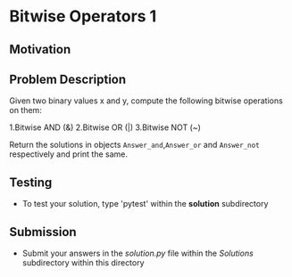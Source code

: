 # Bitwise Operators 1

## Motivation


## Problem Description 
Given two binary values x and y, compute the following bitwise operations on them: 

1.Bitwise AND (&)
2.Bitwise OR (|)
3.Bitwise NOT (~)

Return the solutions in objects `Answer_and`,`Answer_or` and `Answer_not` respectively and print the same.

## Testing
* To test your solution, type 'pytest' within the **solution** subdirectory

## Submission
* Submit your answers in the *solution.py* file within the *Solutions* subdirectory within this directory

